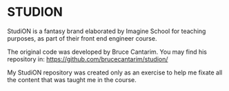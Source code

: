 # STUDION

StudiON is a fantasy brand elaborated by Imagine School for teaching purposes, as part of their front end engineer course.

The original code was developed by Bruce Cantarim. You may find his repository in: https://github.com/brucecantarim/studion/

My StudiON repository was created only as an exercise to help me fixate all the content that was taught me in the course.
